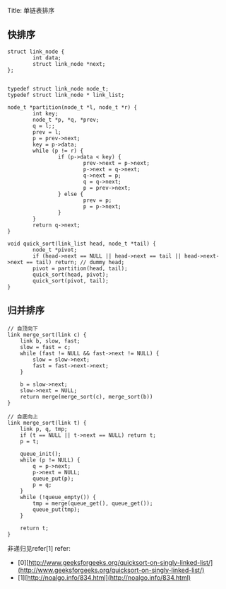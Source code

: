 Title: 单链表排序

## 快排序

    struct link_node {
            int data;
            struct link_node *next;
    };


    typedef struct link_node node_t;
    typedef struct link_node * link_list;

    node_t *partition(node_t *l, node_t *r) {
            int key;
            node_t *p, *q, *prev;
            q = l;;
            prev = l;
            p = prev->next;
            key = p->data;
            while (p != r) {
                    if (p->data < key) {
                            prev->next = p->next;
                            p->next = q->next;
                            q->next = p;
                            q = q->next;
                            p = prev->next;
                    } else {
                            prev = p;
                            p = p->next;
                    }
            }
            return q->next;
    }

    void quick_sort(link_list head, node_t *tail) {
            node_t *pivot;
            if (head->next == NULL || head->next == tail || head->next->next == tail) return; // dummy head;
            pivot = partition(head, tail);
            quick_sort(head, pivot);
            quick_sort(pivot, tail);
    }

## 归并排序

    // 自顶向下
    link merge_sort(link c) {
        link b, slow, fast;
        slow = fast = c;
        while (fast != NULL && fast->next != NULL) {
            slow = slow->next;
            fast = fast->next->next;
        }

        b = slow->next;
        slow->next = NULL;
        return merge(merge_sort(c), merge_sort(b))
    } 

    // 自底向上
    link merge_sort(link t) {
        link p, q, tmp;
        if (t == NULL || t->next == NULL) return t;
        p = t;

        queue_init();
        while (p != NULL) {
            q = p->next;
            p->next = NULL;
            queue_put(p);
            p = q;
        }
        while (!queue_empty()) {
            tmp = merge(queue_get(), queue_get());
            queue_put(tmp);
        }

        return t;
    }

非递归见refer[1]
refer:

- [0][http://www.geeksforgeeks.org/quicksort-on-singly-linked-list/](http://www.geeksforgeeks.org/quicksort-on-singly-linked-list/)
- [1][http://noalgo.info/834.html](http://noalgo.info/834.html)
